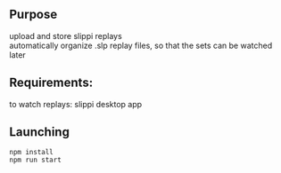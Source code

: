 ## Purpose

upload and store slippi replays  
automatically organize .slp replay files, so that the sets can be watched later

## Requirements:

to watch replays:
slippi desktop app

## Launching

`npm install`  
`npm run start`
